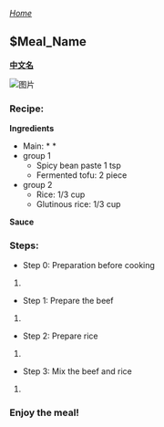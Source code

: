 *[Home](https://wanlicn.github.io/restaurant/)*
## $Meal_Name 

**[中文名](URL)**

![图片](./Images/XXX)


### Recipe:

**Ingredients**
* Main:
  *
  * 
* group 1
  * Spicy bean paste 1 tsp
  * Fermented tofu: 2 piece  
* group 2
  * Rice: 1/3 cup
  * Glutinous rice: 1/3 cup

**Sauce**


### Steps:
- Step 0: Preparation before cooking
1. 
- Step 1: Prepare the beef
1. 
- Step 2: Prepare rice
1. 
- Step 3: Mix the beef and rice
1. 

### Enjoy the meal!
